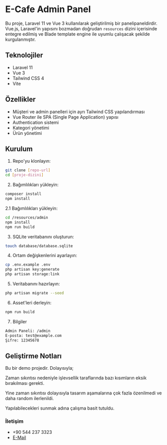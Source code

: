 # E-Cafe Admin Panel

Bu proje, Laravel 11 ve Vue 3 kullanılarak geliştirilmiş bir panelipaneldirdir. Vue.js, Laravel'in yapısını bozmadan doğrudan `resources` dizini içerisinde entegre edilmiş ve Blade template engine ile uyumlu çalışacak şekilde kurgulanmıştır.

## Teknolojiler

- Laravel 11
- Vue 3
- Tailwind CSS 4
- Vite

## Özellikler

- Müşteri ve admin panelleri için ayrı Tailwind CSS yapılandırması
- Vue Router ile SPA (Single Page Application) yapısı
- Authentication sistemi
- Kategori yönetimi
- Ürün yönetimi

## Kurulum

1. Repo'yu klonlayın:
```bash
git clone [repo-url]
cd [proje-dizini]
```
2. Bağımlılıkları yükleyin:
```bash
composer install
npm install
```
2.1 Bağımlılıkları yükleyin:
```bash
cd /resources/admin
npm install
npm run build
```
3. SQLite veritabanını oluşturun:
```bash
touch database/database.sqlite
```
4. Ortam değişkenlerini ayarlayın:
```bash
cp .env.example .env
php artisan key:generate
php artisan storage:link
```
5. Veritabanını hazırlayın:
```bash
php artisan migrate --seed
```
6. Asset'leri derleyin:
```bash
npm run build
```
7. Bilgiler
```bash
Admin Paneli: /admin
E-posta: test@example.com
Şifre: 12345678
```

## Geliştirme Notları
Bu bir demo projedir. Dolayısıyla; 

Zaman sıkıntısı nedeniyle işlevsellik taraflarında bazı kısımların eksik bırakılması gerekti.

Yine zaman sıkıntısı dolayısıyla tasarım aşamalarına çok fazla özenilmedi ve daha random ilerlenildi.

Yapılabilecekleri sunmak adına çalışma basit tutuldu.

### İletişim
- +90 544 237 3323
- [E-Mail](mailto:kt@kaantanis.com)